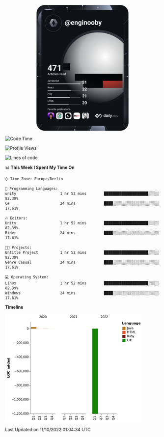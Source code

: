 <p align="center">
<a href="https://app.daily.dev/enginooby"><img src="devcard.svg" width="300" alt="enginooby's Dev Card"/></a>
</p>

<!--START_SECTION:waka-->
![Code Time](http://img.shields.io/badge/Code%20Time-107%20hrs%2030%20mins-blue)

![Profile Views](http://img.shields.io/badge/Profile%20Views-6-blue)

![Lines of code](https://img.shields.io/badge/From%20Hello%20World%20I%27ve%20Written--1%20Million%20lines%20of%20code-blue)

📊 **This Week I Spent My Time On** 

```text
⌚︎ Time Zone: Europe/Berlin

💬 Programming Languages: 
unity                    1 hr 52 mins        ████████████████████░░░░░   82.39% 
C#                       24 mins             ████░░░░░░░░░░░░░░░░░░░░░   17.61%

🔥 Editors: 
Unity                    1 hr 52 mins        ████████████████████░░░░░   82.39% 
Rider                    24 mins             ████░░░░░░░░░░░░░░░░░░░░░   17.61%

🐱‍💻 Projects: 
Untitle Project          1 hr 52 mins        ████████████████████░░░░░   82.39% 
Genre Casual             24 mins             ████░░░░░░░░░░░░░░░░░░░░░   17.61%

💻 Operating System: 
Linux                    1 hr 52 mins        ████████████████████░░░░░   82.39% 
Windows                  24 mins             ████░░░░░░░░░░░░░░░░░░░░░   17.61%

```

**Timeline**

![Chart not found](https://raw.githubusercontent.com/enginooby/enginooby/main/charts/bar_graph.png) 


 Last Updated on 11/10/2022 01:04:34 UTC
<!--END_SECTION:waka-->
